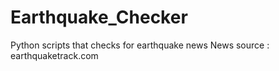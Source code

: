 # Earthquake_Checker
Python scripts that checks for earthquake news
News source : earthquaketrack.com
